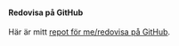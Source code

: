 #### Redovisa på GitHub

Här är mitt [repot för me/redovisa på GitHub](https://github.com/persla/designv1).
